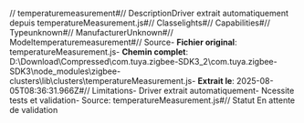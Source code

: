 // temperaturemeasurement#// DescriptionDriver extrait automatiquement depuis temperatureMeasurement.js#// Classelights#// Capabilities#// Typeunknown#// ManufacturerUnknown#// Modeltemperaturemeasurement#// Source- **Fichier original**: temperatureMeasurement.js- **Chemin complet**: D:\Download\Compressed\com.tuya.zigbee-SDK3_2\com.tuya.zigbee-SDK3\node_modules\zigbee-clusters\lib\clusters\temperatureMeasurement.js- **Extrait le**: 2025-08-05T08:36:31.966Z#// Limitations- Driver extrait automatiquement- Ncessite tests et validation- Source: temperatureMeasurement.js#// Statut En attente de validation